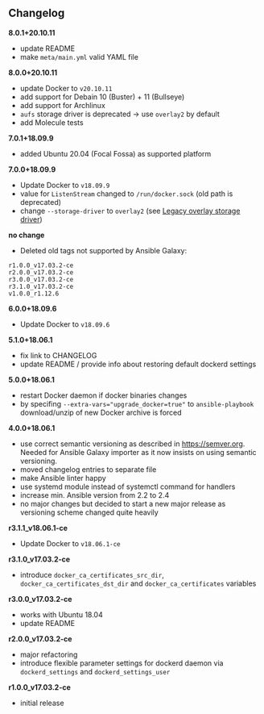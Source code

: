 Changelog
---------

**8.0.1+20.10.11**

- update README
- make `meta/main.yml` valid YAML file

**8.0.0+20.10.11**

- update Docker to `v20.10.11`
- add support for Debain 10 (Buster) + 11 (Bullseye)
- add support for Archlinux
- `aufs` storage driver is deprecated -> use `overlay2` by default
- add Molecule tests

**7.0.1+18.09.9**

- added Ubuntu 20.04 (Focal Fossa) as supported platform

**7.0.0+18.09.9**

- Update Docker to `v18.09.9`
- value for `ListenStream` changed to `/run/docker.sock` (old path is deprecated)
- change `--storage-driver` to `overlay2` (see [Legacy overlay storage driver](https://docs-stage.docker.com/engine/deprecated/#legacy-overlay-storage-driver))

**no change**

- Deleted old tags not supported by Ansible Galaxy:

```
r1.0.0_v17.03.2-ce
r2.0.0_v17.03.2-ce
r3.0.0_v17.03.2-ce
r3.1.0_v17.03.2-ce
v1.0.0_r1.12.6
```

**6.0.0+18.09.6**

- Update Docker to `v18.09.6`

**5.1.0+18.06.1**

- fix link to CHANGELOG
- update README / provide info about restoring default dockerd settings

**5.0.0+18.06.1**

- restart Docker daemon if docker binaries changes
- by specifing `--extra-vars="upgrade_docker=true"` to `ansible-playbook` download/unzip of new Docker archive is forced

**4.0.0+18.06.1**

- use correct semantic versioning as described in https://semver.org. Needed for Ansible Galaxy importer as it now insists on using semantic versioning.
- moved changelog entries to separate file
- make Ansible linter happy
- use systemd module instead of systemctl command for handlers
- increase min. Ansible version from 2.2 to 2.4
- no major changes but decided to start a new major release as versioning scheme changed quite heavily

**r3.1.1_v18.06.1-ce**

- Update Docker to `v18.06.1-ce`

**r3.1.0_v17.03.2-ce**

- introduce `docker_ca_certificates_src_dir`, `docker_ca_certificates_dst_dir` and `docker_ca_certificates` variables

**r3.0.0_v17.03.2-ce**

- works with Ubuntu 18.04
- update README

**r2.0.0_v17.03.2-ce**

- major refactoring
- introduce flexible parameter settings for dockerd daemon via `dockerd_settings` and `dockerd_settings_user`

**r1.0.0_v17.03.2-ce**

- initial release
